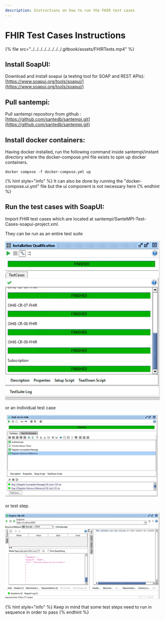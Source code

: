 ```yaml
---
description: Instructions on how to run the FHIR test cases
---
```


# FHIR Test Cases Instructions

{% file src="../../../../../../../../.gitbook/assets/FHIRTests.mp4" %}

## Install SoapUI:

Download and install soapui (a testing tool for SOAP and REST APIs): [https://www.soapui.org/tools/soapui/](https://www.soapui.org/tools/soapui/)

## Pull santempi:

Pull santempi repository from github : [https://github.com/santedb/santempi.git](https://github.com/santedb/santempi.git)

## Install docker containers:

Having docker installed, run the following command inside santempi/instant directory where the docker-compose.yml file exists to spin up docker containers.

```
docker compose -f docker-compose.yml up
```

{% hint style="info" %}
It can also be done by running the "docker-compose.ui.yml"  file but the ui component is not necessary here
{% endhint %}

## Run the test cases with SoapUI:

Import FHIR test cases which are located at santempi/SanteMPI-Test-Cases-soapui-project.xml.

They can be run as an entire test suite

![](../../../../../../../../.gitbook/assets/EntireTestSuite.jpg)

&#x20;or an individual test case

![](../../../../../../../../.gitbook/assets/TestCase.jpg)

&#x20;or test step.

![](../../../../../../../../.gitbook/assets/TestStep.jpg)

{% hint style="info" %}
Keep in mind that some test steps need to run in sequence in order to pass
{% endhint %}

